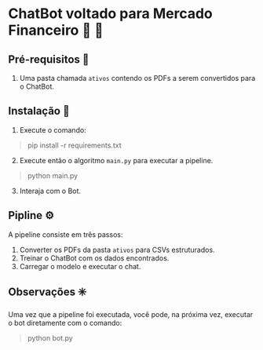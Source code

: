 # ChatBot voltado para Mercado Financeiro 🤖 🏦

## Pré-requisitos 📝
1. Uma pasta chamada `ativos` contendo os PDFs a serem convertidos para o ChatBot.

## Instalação 💽
1. Execute o comando:
> pip install -r requirements.txt
2. Execute então o algoritmo `main.py` para executar a pipeline.
> python main.py
3. Interaja com o Bot.

## Pipline ⚙️
A pipeline consiste em três passos:
1. Converter os PDFs da pasta `ativos` para CSVs estruturados.
2. Treinar o ChatBot com os dados encontrados.
3. Carregar o modelo e executar o chat.

## Observações ✳️
Uma vez que a pipeline foi executada, você pode, na próxima vez, executar o bot diretamente com o comando:
> python bot.py
